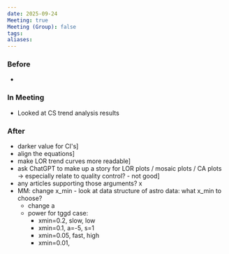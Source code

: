 ```yaml
---
date: 2025-09-24
Meeting: true
Meeting (Group): false
tags: 
aliases:
---
```


### Before
- 

### In Meeting
-  Looked at CS trend analysis results

### After
- darker value for CI's]
- align the equations]
- make LOR trend curves more readable]
- ask ChatGPT to make up a story for LOR plots / mosaic plots / CA plots → especially relate to quality control? - not good]
- any articles supporting those arguments? x
- MM: change x_min - look at data structure of astro data: what x_min to choose?
	- change a
	- power for tggd case:
		- xmin=0.2, slow, low
		- xmin=0.1, a=-5, s=1 
		- xmin=0.05, fast, high
		- xmin=0.01, 